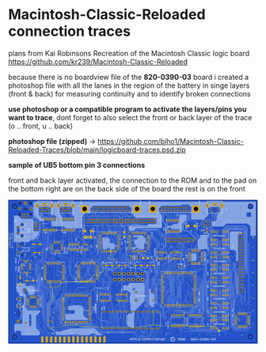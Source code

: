 # Macintosh-Classic-Reloaded connection traces

plans from Kai Robinsons Recreation of the Macintosh Classic logic board
https://github.com/kr239/Macintosh-Classic-Reloaded

because there is no boardview file of the **820-0390-03** board i created a photoshop file with all the lanes in the region of the battery in singe layers (front & back) for measuring continuity and to identify broken connections

**use photoshop or a compatible program to activate the layers/pins you want to trace**, dont forget to also select the front or back layer of the trace (o .. front, u .. back)

**photoshop file (zipped)** 
-> https://github.com/biho1/Macintosh-Classic-Reloaded-Traces/blob/main/logicboard-traces.psd.zip

**sample of UB5 bottom pin 3 connections**

front and back layer activated, the connection to the ROM and to the pad on the bottom right are on the back side of the board the rest is on the front

![sample of UB5 bottom pin 3 connections](/sample-of-UB5-bottom-pin-3-connections.jpg)

